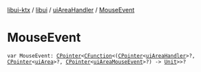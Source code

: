 [libui-ktx](../../index.md) / [libui](../index.md) / [uiAreaHandler](index.md) / [MouseEvent](./-mouse-event.md)

# MouseEvent

`var MouseEvent: `[`CPointer`](../../kotlinx.cinterop/-c-pointer/index.md)`<`[`CFunction`](../../kotlinx.cinterop/-c-function/index.md)`<(`[`CPointer`](../../kotlinx.cinterop/-c-pointer/index.md)`<`[`uiAreaHandler`](index.md)`>?, `[`CPointer`](../../kotlinx.cinterop/-c-pointer/index.md)`<`[`uiArea`](../ui-area.md)`>?, `[`CPointer`](../../kotlinx.cinterop/-c-pointer/index.md)`<`[`uiAreaMouseEvent`](../ui-area-mouse-event/index.md)`>?) -> `[`Unit`](https://kotlinlang.org/api/latest/jvm/stdlib/kotlin/-unit/index.html)`>>?`